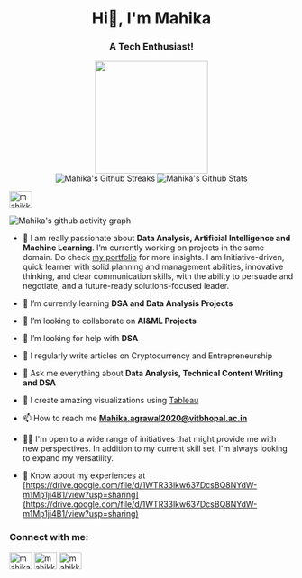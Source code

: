 
<h1 align="center">Hi👋, I'm Mahika</h1>
<h3 align="center">A Tech Enthusiast!</h3>
<p align="center">
<img width="200" height="200" src="https://creazilla-store.fra1.digitaloceanspaces.com/cliparts/37215/laptop-computer-woman-girl-clipart-xl.png"
  </p>
<br>

  <img alt="Mahika's Github Streaks" src="https://github-readme-streak-stats.herokuapp.com?user=mahikkaaa&theme=dark&card_width=400">
  <img alt="Mahika's Github Stats" src="https://denvercoder1-github-readme-stats.vercel.app/api?username=mahikkaaa&show_icons=true&count_private=true&theme=radical&hide_border=true&bg_color=1F222E&title_color=F85D7F&icon_color=F8D866&card_width=400">

  <a href="https://www.hackerrank.com/chandrikaagrawa1" target="blank"><img align="center" src="https://raw.githubusercontent.com/rahuldkjain/github-profile-readme-generator/master/src/images/icons/Social/hackerrank.svg" alt="mahikkaaa" height="30" width="40" /></a>

![Mahika's github activity graph](https://github-readme-activity-graph.vercel.app/graph?username=mahikkaaa&bg_color=000000&color=ffffff&line=ffffff&point=403d3d&area=true&hide_border=true)
  </p>
  </p>



- 🔭 I am really passionate about **Data Analysis, Artificial Intelligence and Machine Learning**. I’m currently working on projects in the same domain. Do check [my portfolio](https://mahikkaaa.netlify.app/) for more insights. I am Initiative-driven, quick learner with solid planning and management abilities, innovative thinking, and clear communication skills, with the ability to persuade and negotiate, and a future-ready solutions-focused leader.

- 🌱 I’m currently learning **DSA and Data Analysis Projects**

- 👯 I’m looking to collaborate on **AI&ML Projects**

- 🤝 I’m looking for help with **DSA**

- 📝 I regularly write articles on Cryptocurrency and Entrepreneurship

- 💬 Ask me everything about **Data Analysis, Technical Content Writing and DSA**

- 🎨 I create amazing visualizations using [Tableau](https://public.tableau.com/app/profile/mahika.agrawal1593)

- 📫 How to reach me **Mahika.agrawal2020@vitbhopal.ac.in**

- 👧🏻 I'm open to a wide range of initiatives that might provide me with new perspectives. In addition to my current skill set, I'm always looking to expand my versatility.


- 📄 Know about my experiences at [https://drive.google.com/file/d/1WTR33lkw637DcsBQ8NYdW-m1Mp1ji4B1/view?usp=sharing](https://drive.google.com/file/d/1WTR33lkw637DcsBQ8NYdW-m1Mp1ji4B1/view?usp=sharing)

<p align="center">
<h3 align="left">Connect with me:</h3>
<p align="left">
<a href="https://linkedin.com/in/mahika-agrawal-b938471b1" target="blank"><img align="center" src="https://raw.githubusercontent.com/rahuldkjain/github-profile-readme-generator/master/src/images/icons/Social/linked-in-alt.svg" alt="mahika-agrawal-b938471b1" height="30" width="40" /></a>
<a href="https://kaggle.com/mahikkaaa" target="blank"><img align="center" src="https://raw.githubusercontent.com/rahuldkjain/github-profile-readme-generator/master/src/images/icons/Social/kaggle.svg" alt="mahikkaaa" height="30" width="40" /></a>
<a href="https://auth.geeksforgeeks.org/user/mahikkaaa" target="blank"><img align="center" src="https://raw.githubusercontent.com/rahuldkjain/github-profile-readme-generator/master/src/images/icons/Social/geeks-for-geeks.svg" alt="mahikkaaa" height="30" width="40" /></a>
</p>
